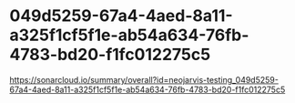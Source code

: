 # 049d5259-67a4-4aed-8a11-a325f1cf5f1e-ab54a634-76fb-4783-bd20-f1fc012275c5
https://sonarcloud.io/summary/overall?id=neojarvis-testing_049d5259-67a4-4aed-8a11-a325f1cf5f1e-ab54a634-76fb-4783-bd20-f1fc012275c5
